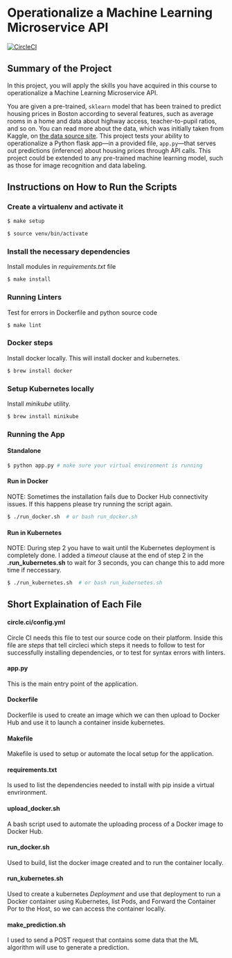 # Operationalize a Machine Learning Microservice API 
[![CircleCI](https://circleci.com/gh/sergiopichardo/project-ml-microservice-kubernetes/tree/circleci-project-setup.svg?style=svg)](https://circleci.com/gh/sergiopichardo/project-ml-microservice-kubernetes/tree/circleci-project-setup)

## Summary of the Project

In this project, you will apply the skills you have acquired in this course to operationalize a Machine Learning Microservice API. 

You are given a pre-trained, `sklearn` model that has been trained to predict housing prices in Boston according to several features, such as average rooms in a home and data about highway access, teacher-to-pupil ratios, and so on. You can read more about the data, which was initially taken from Kaggle, on [the data source site](https://www.kaggle.com/c/boston-housing). This project tests your ability to operationalize a Python flask app—in a provided file, `app.py`—that serves out predictions (inference) about housing prices through API calls. This project could be extended to any pre-trained machine learning model, such as those for image recognition and data labeling.

## Instructions on How to Run the Scripts

### Create a virtualenv and activate it
```sh
$ make setup 
```
```sh
$ source venv/bin/activate
```

### Install the necessary dependencies
Install modules in *requirements.txt* file
```sh
$ make install
```

### Running Linters
Test for errors in Dockerfile and python source code
```sh
$ make lint
```

### Docker steps 
Install docker locally. This will install docker and kubernetes. 

```sh
$ brew install docker
```

### Setup Kubernetes locally
Install *minikube* utility. 
```sh
$ brew install minikube 
```

### Running the App 
#### Standalone
```sh 
$ python app.py # make sure your virtual environment is running
```

#### Run in Docker  
NOTE: Sometimes the installation fails due to Docker Hub connectivity issues. If this happens please try running the script again.
```sh
$ ./run_docker.sh  # or bash run_docker.sh
```

#### Run in Kubernetes  
NOTE: During step 2 you have to wait until the Kubernetes deployment is completely done. I added a *timeout* clause at the end of step 2 in the **.run_kubernetes.sh** to wait for 3 seconds, you can change this to add more time if neccessary. 
```sh
$ ./run_kubernetes.sh  # or bash run_kubernetes.sh
```

## Short Explaination of Each File
#### circle.ci/config.yml
Circle CI needs this file to test our source code on their platform. Inside this file are *steps* that tell circleci which steps it needs to follow to test for successfully installing dependencies, or to test for syntax errors with linters.

#### app.py 
This is the main entry point of the application. 

#### Dockerfile
Dockerfile is used to create an image which we can then upload to Docker Hub and use it to launch a container inside kubernetes.

#### Makefile 
Makefile is used to setup or automate the local setup for the application.

#### requirements.txt 
Is used to list the dependencies needed to install with pip inside a virtual envrironment. 

#### upload_docker.sh 
A bash script used to automate the uploading process of a Docker image to Docker Hub. 

#### run_docker.sh 
Used to build, list the docker image created and to run the container locally. 

#### run_kubernetes.sh 
Used to create a kubernetes *Deployment* and use that deployment to run a Docker container using Kubernetes, list Pods, and Forward the Container Por to the Host, so we can access the container locally. 

#### make_prediction.sh 
I used to send a POST request that contains some data that the ML algorithm will use to generate a prediction.

